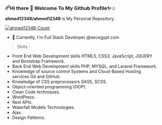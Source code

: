 <article class="markdown-body entry-content container-lg f5" itemprop="text"><h3 dir="auto"><a id="user-content-hi-there--welcome-to-my-github-profilerelaxed" class="anchor" aria-hidden="true" href="#hi-there--welcome-to-my-github-profilerelaxed"><svg class="octicon octicon-link" viewBox="0 0 16 16" version="1.1" width="16" height="16" aria-hidden="true"><path fill-rule="evenodd" d="M7.775 3.275a.75.75 0 001.06 1.06l1.25-1.25a2 2 0 112.83 2.83l-2.5 2.5a2 2 0 01-2.83 0 .75.75 0 00-1.06 1.06 3.5 3.5 0 004.95 0l2.5-2.5a3.5 3.5 0 00-4.95-4.95l-1.25 1.25zm-4.69 9.64a2 2 0 010-2.83l2.5-2.5a2 2 0 012.83 0 .75.75 0 001.06-1.06 3.5 3.5 0 00-4.95 0l-2.5 2.5a3.5 3.5 0 004.95 4.95l1.25-1.25a.75.75 0 00-1.06-1.06l-1.25 1.25a2 2 0 01-2.83 0z"></path></svg></a>Hi there <g-emoji class="g-emoji" alias="wave" fallback-src="https://github.githubassets.com/images/icons/emoji/unicode/1f44b.png">👋</g-emoji> Welcome To My Github Profile<g-emoji class="g-emoji" alias="sparkles" fallback-src="https://github.githubassets.com/images/icons/emoji/unicode/2728.png">✨</g-emoji><g-emoji class="g-emoji" alias="relaxed" fallback-src="https://github.githubassets.com/images/icons/emoji/unicode/263a.png">☺️</g-emoji></h3>
<p dir="auto"><strong>ahmed12348/ahmed12348</strong> is My Personal Repository.</p>
<p align="left" dir="auto"> <a target="_blank" rel="noopener noreferrer nofollow" href="https://camo.githubusercontent.com/8c87950fa9a7b086359a7cb684574e8f842863cc196d5814268118ff6fd2d82f/68747470733a2f2f6b6f6d617265762e636f6d2f67687076632f3f757365726e616d653d6c61696c61393130266c6162656c3d50726f66696c65253230766965777326636f6c6f723d306537356236267374796c653d666c6174"><img src="https://camo.githubusercontent.com/8c87950fa9a7b086359a7cb684574e8f842863cc196d5814268118ff6fd2d82f/68747470733a2f2f6b6f6d617265762e636f6d2f67687076632f3f757365726e616d653d6c61696c61393130266c6162656c3d50726f66696c65253230766965777326636f6c6f723d306537356236267374796c653d666c6174" alt="ahmed12348-Count" data-canonical-src="https://komarev.com/ghpvc/?username=ahmed12348&amp;label=Profile%20views&amp;color=0e75b6&amp;style=flat" style="max-width: 100%;"></a> </p>
<ul dir="auto">
<li><g-emoji class="g-emoji" alias="telescope" fallback-src="https://github.githubassets.com/images/icons/emoji/unicode/1f52d.png">🔭</g-emoji> Currently, I'm Full Stack Developer @eecegypt.com</li>
<!-- <li>Problem Solving, play with me <a href="https://www.codingame.com" rel="nofollow">codingame</a></li> -->
</ul>
<blockquote>
<p dir="auto">Skills :</p>
</blockquote>
<ul dir="auto">
<li>Front End Web Development skills
 HTML5, CSS3, JavaScript, JQUERY and Bootstrap Framework.</li>
<li>Back End Web Development skills
PHP, MYSQL, and Laravel Framework.</li>
<li>Knowledge of source control Systems and Cloud-Based Hosting services
Git and GitHub.</li>
<li>Knowledge of CSS preprocessors
SASS, SCSS.</li>
<li>Object-oriented programming (OOP).</li>
<li>Clean Code techniques.</li>
<li>WordPress.</li>
<li>Rest APIs.</li>
<li>Waterfall Models Technologies.</li>
<li>Ajax.</li>
<li>Design Patterns.</li>
</ul>

</article>
